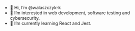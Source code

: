 - 👋 Hi, I’m @walaszczyk-k
- 👀 I’m interested in web development, software testing and cybersecurity.
- 🌱 I’m currently learning React and Jest.
